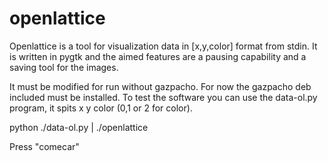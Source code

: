openlattice
===========

Openlattice is a tool for visualization data in [x,y,color] format from stdin.
It is written in pygtk and the aimed features are a pausing capability and a 
saving tool for the images.

It must be modified for run without gazpacho. For now the gazpacho deb included
must be installed. To test the software you can use the data-ol.py program, it spits
x y color (0,1 or 2 for color).

python ./data-ol.py | ./openlattice

Press "comecar"
